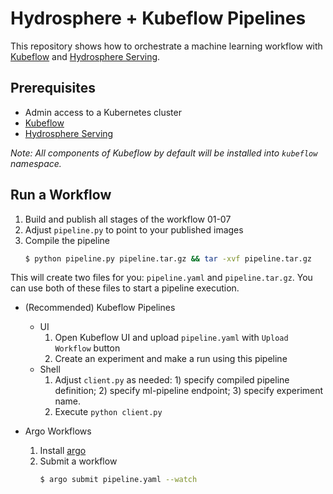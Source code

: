 # Hydrosphere + Kubeflow Pipelines 

This repository shows how to orchestrate a machine learning workflow with [Kubeflow](https://www.kubeflow.org/) and [Hydrosphere Serving](https://hydrosphere.io/serving/).

## Prerequisites

- Admin access to a Kubernetes cluster
- [Kubeflow](https://www.kubeflow.org/docs/started/getting-started/)
- [Hydrosphere Serving](https://hydrosphere.io/serving-docs/installation.html#kubernetes)

_Note: All components of Kubeflow by default will be installed into `kubeflow` namespace._

## Run a Workflow

1. Build and publish all stages of the workflow 01-07
1. Adjust `pipeline.py` to point to your published images
1. Compile the pipeline
    ```sh 
    $ python pipeline.py pipeline.tar.gz && tar -xvf pipeline.tar.gz
    ```

This will create two files for you: `pipeline.yaml` and `pipeline.tar.gz`. You can use both of these files to start a pipeline execution. 

- (Recommended) Kubeflow Pipelines
    - UI
        1. Open Kubeflow UI and upload `pipeline.yaml` with `Upload Workflow` button
        1. Create an experiment and make a run using this pipeline
    - Shell
        1. Adjust `client.py` as needed: 1) specify compiled pipeline definition; 2) specify ml-pipeline endpoint; 3) specify experiment name.
        1. Execute `python client.py`

- Argo Workflows
    1. Install [argo](https://github.com/argoproj/argo/blob/master/demo.md#1-download-argo)
    1. Submit a workflow
        ```sh
        $ argo submit pipeline.yaml --watch
        ```
